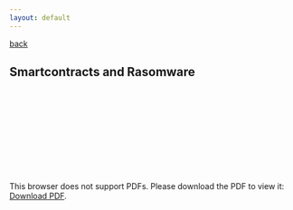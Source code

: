 ```yaml
---
layout: default
---
```

[back](./)
## Smartcontracts and Rasomware

<object data="./PCS_Ransomware.pdf" type="application/pdf" width="1000px" height="1200px">
    <embed src="./PCS_Ransomware.pdf">
        <p>This browser does not support PDFs. Please download the PDF to view it: <a href="./PCS_Ransomware.pdf">Download PDF</a>.</p>
    </embed>
</object>


